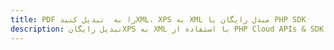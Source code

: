 ---title: PDF را به  تبدیل کنیدXML، XPS به XML مبدل رایگان یا PHP SDKdescription: تبدیل رایگانXPS به XML با استفاده از PHP Cloud APIs & SDK همچنین اسناد PDF را در Cloud ایجاد، ویرایش و رندر کنید.---